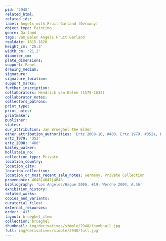 ```yaml
---
pid: '2948'
related_html: 
related_ids: 
label: Angels with Fruit Garland (Germany)
object_type: Painting
genre: Garland
tags: Van_Balen Angels Fruit Garland
realdate: 1615-1620
height_cm: '25.3'
width_cm: '21.2'
diameter_cm: 
plate_dimensions: 
support: Panel
drawing_medium: 
signature: 
signature_location: 
support_marks: 
further_inscription: 
collaborators: Hendrick van Balen (1575-1632)
collaborator_notes: 
collectors_patrons: 
print_type: 
print_notes: 
printmaker: 
publisher: 
states: 
our_attribution: Jan Brueghel the Elder
other_attribution_authorities: 'Ertz 2008-10, #480, Ertz 1979, #352a, Honig database'
ertz_1979: '352'
ertz_2008: '480'
bailey_walker: 
hollstein_no: 
collection_type: Private
location_country: 
location_city: 
location_collection: 
location_or_most_recent_sale_notes: Germany, Private Collection
provenance: 4646|4647|4648
bibliography: 'Los Angeles/Hague 2006, #19; Werche 2004, A.56'
exhibition_history: 
related_works: 
copies_and_variants: 
curatorial_files: 
external_resources: 
order: '413'
layout: brueghel_item
collection: brueghel
thumbnail: img/derivatives/simple/2948/thumbnail.jpg
full: img/derivatives/simple/2948/full.jpg
---
```

